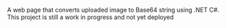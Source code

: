 A web page that converts uploaded image to Base64 string using .NET C#. 
This project is still a work in progress and not yet deployed 
